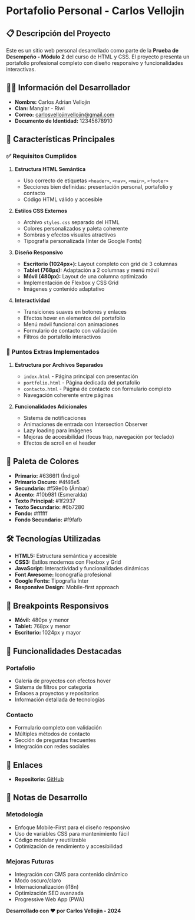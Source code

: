 # Portafolio Personal - Carlos Vellojin

## 📋 Descripción del Proyecto

Este es un sitio web personal desarrollado como parte de la **Prueba de Desempeño - Módulo 2** del curso de HTML y CSS. El proyecto presenta un portafolio profesional completo con diseño responsivo y funcionalidades interactivas.

## 👨‍💻 Información del Desarrollador

- **Nombre:** Carlos Adrian Vellojin
- **Clan:** Manglar - Riwi
- **Correo:** carlosvellojinvellojin@gmail.com
- **Documento de Identidad:** 12345678910

## 🚀 Características Principales

### ✅ Requisitos Cumplidos

1. **Estructura HTML Semántica**
   - Uso correcto de etiquetas `<header>`, `<nav>`, `<main>`, `<footer>`
   - Secciones bien definidas: presentación personal, portafolio y contacto
   - Código HTML válido y accesible

2. **Estilos CSS Externos**
   - Archivo `styles.css` separado del HTML
   - Colores personalizados y paleta coherente
   - Sombras y efectos visuales atractivos
   - Tipografía personalizada (Inter de Google Fonts)

3. **Diseño Responsivo**
   - **Escritorio (1024px+):** Layout completo con grid de 3 columnas
   - **Tablet (768px):** Adaptación a 2 columnas y menú móvil
   - **Móvil (480px):** Layout de una columna optimizado
   - Implementación de Flexbox y CSS Grid
   - Imágenes y contenido adaptativo

4. **Interactividad**
   - Transiciones suaves en botones y enlaces
   - Efectos hover en elementos del portafolio
   - Menú móvil funcional con animaciones
   - Formulario de contacto con validación
   - Filtros de portafolio interactivos

### 🌟 Puntos Extras Implementados

1. **Estructura por Archivos Separados**
   - `index.html` - Página principal con presentación
   - `portfolio.html` - Página dedicada del portafolio
   - `contacto.html` - Página de contacto con formulario completo
   - Navegación coherente entre páginas

2. **Funcionalidades Adicionales**
   - Sistema de notificaciones
   - Animaciones de entrada con Intersection Observer
   - Lazy loading para imágenes
   - Mejoras de accesibilidad (focus trap, navegación por teclado)
   - Efectos de scroll en el header


## 🎨 Paleta de Colores

- **Primario:** #6366f1 (Índigo)
- **Primario Oscuro:** #4f46e5
- **Secundario:** #f59e0b (Ámbar)
- **Acento:** #10b981 (Esmeralda)
- **Texto Principal:** #1f2937
- **Texto Secundario:** #6b7280
- **Fondo:** #ffffff
- **Fondo Secundario:** #f9fafb

## 🛠️ Tecnologías Utilizadas

- **HTML5:** Estructura semántica y accesible
- **CSS3:** Estilos modernos con Flexbox y Grid
- **JavaScript:** Interactividad y funcionalidades dinámicas
- **Font Awesome:** Iconografía profesional
- **Google Fonts:** Tipografía Inter
- **Responsive Design:** Mobile-first approach

## 📱 Breakpoints Responsivos

- **Móvil:** 480px y menor
- **Tablet:** 768px y menor
- **Escritorio:** 1024px y mayor

## 🎯 Funcionalidades Destacadas

### Portafolio
- Galería de proyectos con efectos hover
- Sistema de filtros por categoría
- Enlaces a proyectos y repositorios
- Información detallada de tecnologías

### Contacto
- Formulario completo con validación
- Múltiples métodos de contacto
- Sección de preguntas frecuentes
- Integración con redes sociales

## 🔗 Enlaces

- **Repositorio:** [GitHub](https://github.com/ADRCODE05/sesion-git-github-manglar)

## 📝 Notas de Desarrollo

### Metodología
- Enfoque Mobile-First para el diseño responsivo
- Uso de variables CSS para mantenimiento fácil
- Código modular y reutilizable
- Optimización de rendimiento y accesibilidad

### Mejoras Futuras
- Integración con CMS para contenido dinámico
- Modo oscuro/claro
- Internacionalización (i18n)
- Optimización SEO avanzada
- Progressive Web App (PWA)

**Desarrollado con ❤️ por Carlos Vellojin - 2024**

